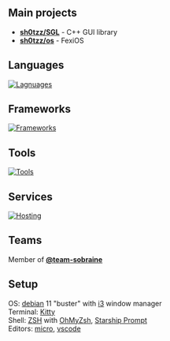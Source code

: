 ## Main projects
- [**sh0tzz/SGL**](https://github.com/sh0tzz/SGL) - C++ GUI library
- [**sh0tzz/os**](https://github.com/sh0tzz/os) - FexiOS

## Languages
[![Lagnuages](https://skillicons.dev/icons?i=c,py,md,html,css,js,nodejs,sass,arduino&theme=dark)](https://skillicons.dev)
## Frameworks
[![Frameworks](https://skillicons.dev/icons?i=react,express,styledcomponents,vue,vite,webpack,bootstrap,electron,django,flask,gtk&theme=dark)](https://skillicons.dev)
## Tools
[![Tools](https://skillicons.dev/icons?i=atom,vscode,linux,bash,git,cmake,regex,sqlite,mongodb,stackoverflow,svg,autocad,ps,discord&theme=dark)](https://skillicons.dev)
## Services
[![Hosting](https://skillicons.dev/icons?i=cloudflare,firebase,mongodb,gcp,github&theme=dark)](https://skillicons.dev)

## Teams
Member of [**@team-sobraine**](https://github.com/team-sobraine)

## Setup
OS: [debian](https://www.debian.org/) 11 "buster" with [i3](https://i3wm.org/) window manager<br>
Terminal: [Kitty](https://sw.kovidgoyal.net/kitty/)<br>
Shell: [ZSH](https://www.zsh.org/) with [OhMyZsh](https://ohmyz.sh/), [Starship Prompt](https://starship.rs/)<br>
Editors: [micro](https://micro-editor.github.io/), [vscode](https://code.visualstudio.com/)
